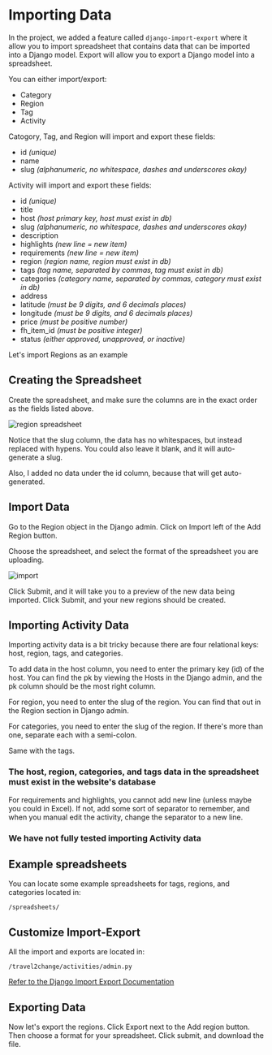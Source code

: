 # Importing Data

In the project, we added a feature called `django-import-export` where it allow you to import spreadsheet that contains data that can be imported into a Django model. Export will allow you to export a Django model into a spreadsheet.

You can either import/export:

- Category
- Region
- Tag
- Activity

Catogory, Tag, and Region will import and export these fields:

- id *(unique)*
- name
- slug *(alphanumeric, no whitespace, dashes and underscores okay)*

Activity will import and export these fields:

- id *(unique)*
- title
- host *(host primary key, host must exist in db)*
- slug *(alphanumeric, no whitespace, dashes and underscores okay)*
- description
- highlights *(new line = new item)*
- requirements *(new line = new item)*
- region *(region name, region must exist in db)*
- tags *(tag name, separated by commas, tag must exist in db)*
- categories *(category name, separated by commas, category must exist in db)*
- address
- latitude *(must be 9 digits, and 6 decimals places)*
- longitude *(must be 9 digits, and 6 decimals places)*
- price *(must be positive number)*
- fh_item_id *(must be positive integer)*
- status *(either approved, unapproved, or inactive)*

Let's import Regions as an example

## Creating the Spreadsheet

Create the spreadsheet, and make sure the columns are in the exact order as the fields listed above.

![region spreadsheet](https://i.imgur.com/JfKr6V0.png)

Notice that the slug column, the data has no whitespaces, but instead replaced with hypens. You could also leave it blank, and it will auto-generate a slug.

Also, I added no data under the id column, because that will get auto-generated.

## Import Data

Go to the Region object in the Django admin. Click on Import left of the Add Region button.

Choose the spreadsheet, and select the format of the spreadsheet you are uploading.

![import](https://i.imgur.com/cW3CF2T.png)

Click Submit, and it will take you to a preview of the new data being imported. Click Submit, and your new regions should be created.

## Importing Activity Data

Importing activity data is a bit tricky because there are four relational keys: host, region, tags, and categories.

To add data in the host column, you need to enter the primary key (id) of the host. You can find the pk by viewing the Hosts in the Django admin, and the pk column should be the most right column.

For region, you need to enter the slug of the region. You can find that out in the Region section in Django admin.

For categories, you need to enter the slug of the region. If there's more than one, separate each with a semi-colon.

Same with the tags.

### The host, region, categories, and tags data in the spreadsheet must exist in the website's database

For requirements and highlights, you cannot add new line (unless maybe you could in Excel). If not, add some sort of separator to remember, and when you manual edit the activity, change the separator to a new line.

### We have not fully tested importing Activity data

## Example spreadsheets

You can locate some example spreadsheets for tags, regions, and categories located in:

    /spreadsheets/

## Customize Import-Export

All the import and exports are located in:

    /travel2change/activities/admin.py

[Refer to the Django Import Export Documentation](https://django-import-export.readthedocs.io/en/latest/)

## Exporting Data

Now let's export the regions. Click Export next to the Add region button. Then choose a format for your spreadsheet. Click submit, and download the file.
